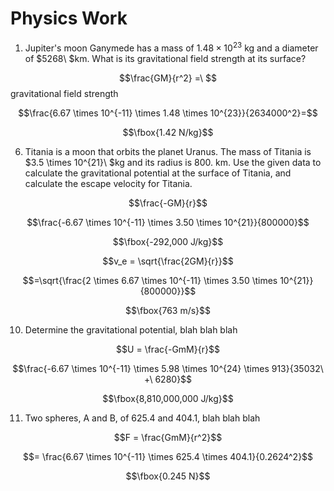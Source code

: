 # Physics Work

1. Jupiter's moon Ganymede has a mass of $1.48 \times 10^{23}$ kg and a diameter of $5268\ $km. What is its gravitational field strength at its surface?

$$\frac{GM}{r^2} =\ $$gravitational field strength

$$\frac{6.67 \times 10^{-11} \times 1.48 \times 10^{23}}{2634000^2}=$$

$$\fbox{1.42 N/kg}$$

6. Titania is a moon that orbits the planet Uranus. The mass of Titania is $3.5 \times 10^{21}\ $kg and its radius is $800.$ km. Use the given data to calculate the gravitational potential at the surface of Titania, and calculate the escape velocity for Titania.

$$\frac{-GM}{r}$$

$$\frac{-6.67 \times 10^{-11} \times 3.50 \times 10^{21}}{800000}$$

$$\fbox{-292,000 J/kg}$$

$$v_e = \sqrt{\frac{2GM}{r}}$$

$$=\sqrt{\frac{2 \times 6.67 \times 10^{-11} \times 3.50 \times 10^{21}}{800000}}$$

$$\fbox{763 m/s}$$

10. Determine the gravitational potential, blah blah blah

$$U = \frac{-GmM}{r}$$

$$\frac{-6.67 \times 10^{-11} \times 5.98 \times 10^{24} \times 913}{35032\ +\ 6280}$$

$$\fbox{8,810,000,000 J/kg}$$

11. Two spheres, A and B, of 625.4 and 404.1, blah blah blah

$$F = \frac{GmM}{r^2}$$

$$= \frac{6.67 \times 10^{-11} \times 625.4 \times 404.1}{0.2624^2}$$

$$\fbox{0.245 N}$$









 